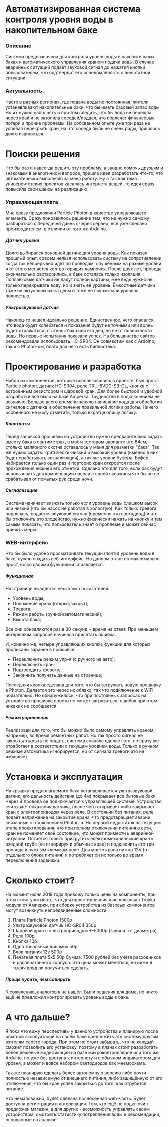 # Автоматизированная система контроля уровня воды в накопительном баке
### Описание
Система предназначена для контроля уровня воды в накопительных баках и автоматического управления краном подачи воды. В случае аварийных ситуаций подаёт звуковой сигнал до нажатия кнопки пользователем, что подтвердит его осведомлёность о внештатной ситуации.

### Актуальность
Часто в разных регионах, где подача воды не постоянная, жители устанавливают накопительные баки, что бы иметь базовый запас воды. Но их нужно наполнять и при том следить, что бы вода не перешла через край и не затопила соседей/подвал, что повлечёт финансовые потери и прочие проблемы. 
На собсвенном опыте уже три раза не успевал перекрыть кран, на что соседи были не очень рады, пришлось долго извиняться.

# Поиски решения
Что бы раз и навсегда решить эту проблему, а заодно помочь друзьям и знакомым в аналогичном вопросе, пришла идея разработать что-то, что автоматически выполняло за меня работу. Ну а так как тема университетских проектов касалась интернета вещей, то идея сразу повысила свои шансы на реализацию.

### Управляющая плата
Мне сразу предложили Particle Photon в качестве управляющего элемента. Сразу понравилось решение тем, что не нужно самому разбираться с передачей данных через сервер, всё уже сделано производителем, в отличии от того же Arduino.

##### Датчик уровня
Долго выбирался основной датчик для уровня воды. Как показал прошлый опыт, совсем нельзя использовать систему на сопротивлении, когда ток непрерывно идёт по проводам, опущенным на разные уровни и от этого меняется кол-во горящих лампочек. После двух лет, провода окончательно растворились, в баке осталась только изоляция.
Поплавковые датчики не дадут полной картины, мне ведь нужно не только перекрывать воду, но и знать её уровень. Ёмкостные датчики тоже не актуальны из-за цены и тоже не показывали уровень полностью. 

##### Ультразвуковой датчик
Наконец-то нашёл идеально решение. Единственное, чего опасался, что вода будет колебаться и показания будут не точными или волны будет отражаться от стенок бака или его дна, но не от поверхности воды. Но первые испытания показали успех. 
На большинстве сайтов рекомендовали использовать HC-SR04. Он совместим как с Ardoino, так и с Photon-ом, благо для него есть библиотека.



# Проектирование и разработка
Набор из компонентов, которые использовались в проекте, был прост: Particle photon, датчик HC-SR04, реле TRU-5VDC-SB-CL, кнопка с встроенным резистором и шаровой кран. Для более быстрой и удобной разработки всё было на базе Amperka. Трудностей в подключением не возникло. 
Больше всего времени заняло написание кода для обработки сигналов с датчика и обеспечение правильной логики работы. Ничего особенного не могу отметить, только вкратце опишу логику. 

##### Константы
Перед заливкой прошивки на устройство нужно предварительно задать высоту бака в сантиметрах, в моём тестовом варианте это 84см, столько малярного скотча оставалось у меня для разметки "бака". Так же нужно задать: критически-низкий и высокий уровни (именно в них будет срабатывать сигнализация), а так же уровни буфера. Буфер набирается только один раз и повторно кран откроется после прохождения нижней его отметки. Сделано это для того, если бак будут использовать для компенсации насоса с своей скважины что бы он не срабатывал от помытых рук среди ночи.
##### Сигнализация
Система начинает визжать только если уровень воды слишком высок или низкий (что бы насос не работал в холостую). Как только тревога поднялась, подаётся звуковой сигнал (временно это светодиод) и что бы отключить это злодейство, нужно физически нажать на кнопку и тем самым показать, что пользователь знает о проблеме и может сейчас принять меры.

### WEB-интерфейс
Что бы было удобно просматривать текущий (почти) уровень воды в баке, нужно создать веб-интерфейс. На данном этапе он максимально прост, но со своими функциями справляется.
##### Функционал
На странице выводятся несколько показателей:
 - Уровень воды;
 - Положение крана (открыт/закрыт);
 - Тревога;
 - Режим работы (ручной/автоматический);
 - Высота бака;
 
Все они обновляются раз в 30 секунд + время на ответ. При меньшем интервалом запросов начинала прилетать ошибка.

И, конечно же, четыре управляющих кнопки, функции для которых прописаны заранее в прошивке:
- Переключить режим упр-я (с ручного на авто);
- Переключить кран;
- Подтвердить тревогу;
- Закончить получать данные на странице;

Последняя кнопка сделана для того, что бы загружать новую прошивку в Photon. Делается это через их облако, так что подключение к WiFi обязательно. Но обнаружилось, что при постоянных запросах на устройство прошивка просто не может загрузиться, ошибок при этом никаких не сообщается.
    
##### Режим управления
Реализован для того, что бы можно было самому управлять краном, например, во время ремонтных работ. Но так просто сигнал не закрыть/открыть не подать, система сначала сделает это, но сразу же отработает в соответствии с текущим уровнем воды. Только в ручном режиме автоматика игнорируется, но от сигнала тревоги это не избавляет.


# Установка и эксплуатация
На крышку предполагаемого бака устанавливается ультразвуковой датчик, его дальность действия (до 4м) покрывает все бытовые баки.
Через 4 провода он подключается к управляющей системе. Устройство считывает показания датчика,  после чего открывает либо закрывает кран с электроприводом через реле. В состоянии без питания, реле подаёт напряжение на закрытие крана, что предотвращает аварии связанные с отключением Photon-а. 
Но первый недостаток на текущем этапе проектирования, что при полном отключении питания в сети, кран не поменяет своё состояние, что может примести к аварийной ситуации.
Остаётся только прикрутить электромеханический кран к входной трубе (не игнорируя и обычные кран) и подключить его три провода к нужным клеммам реле. Для моего крана нужно 12V (от отдельного блока питания) и потребляет он их только во время переключения задвижки. 

# Сколько стоит?
На момент июня 2019 года привожу только цены на компоненты, при этом стоит учитывать, что для проектирования я использовал Troyka-модули от Амперки, при сборке устройства из базовых компонентов могут возникнуть непредвиденные сложности.

1)  Плата Particle Photon   1500р
2) Ультразвуковой датчик HC-SR04 350р
3) Шаровой кран с электроприводом +-5000р (зависит от диаметра)
4) Реле 100р
5) Кнопка 10р
6) Одно тональный динамик 50р
7) Блок питания 12v 500р
8) Печатная плата 5x5 50р
Сумма: 7500 рублей без учёта расходников и распечатанного корпуса.
Эта цена может меняться, но ниже 6 тысяч вряд ли получиться сделать.

##### Проще купить, чем собирать
К сожалению, аналогов я не нашёл. Были решения для дома, но никто ещё не предложил контролировать уровень воды в баке.


# А что дальше?
Я пока что вижу перспективы у данного устройства и планирую после опытной эксплуатации на своём баке предложить эту систему другим жителям своего города. При этом не стоит забывать, что не каждый сможет позволить его установку, поэтому в планах стоит разработать более дешёвые модификации на базе микроконтроллеров или того же Arduino, но уже без доступа к интернету и с обычном индикатором для уровня, а может и вовсе набором светодиодов как мнемосхема.

Так же планирую сделать более автономную версию либо почти полностью независимую от внешнего питания, либо защищённую от его отключения, что бы кран успел закрыться до того, как отрубится питание.

Что немаловажно, будет сделана полноценная web-часть. Будет доступна регистрация и авторизация. Тем, кто ещё не подключил предложен магазин, а для других - возможность управлять своим устройством, смотреть статистику потребления воды и рекомендации, основанные на анализе.

